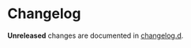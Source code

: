 # Changelog

**Unreleased** changes are documented in [changelog.d].

[changelog.d]: https://github.com/level12/coppy/tree/main/changelog.d

<!-- towncrier release notes start -->
